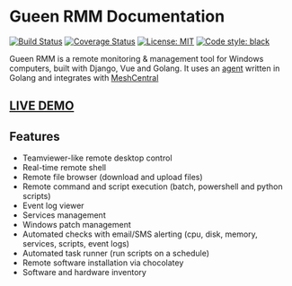 # Gueen RMM Documentation

[![Build Status](https://dev.azure.com/dcparsi/gueen%20RMM/_apis/build/status/gueencode.gueenrmm?branchName=develop)](https://dev.azure.com/dcparsi/gueen%20RMM/_build/latest?definitionId=4&branchName=develop)
[![Coverage Status](https://coveralls.io/repos/github/gueencode/gueenrmm/badge.png?branch=develop&kill_cache=1)](https://coveralls.io/github/gueencode/gueenrmm?branch=develop)
[![License: MIT](https://img.shields.io/badge/License-MIT-blue.svg)](https://opensource.org/licenses/MIT)
[![Code style: black](https://img.shields.io/badge/code%20style-black-000000.svg)](https://github.com/python/black)

Gueen RMM is a remote monitoring & management tool for Windows computers, built with Django, Vue and Golang.
It uses an [agent](https://github.com/gueencode/rmmagent) written in Golang and integrates with [MeshCentral](https://github.com/Ylianst/MeshCentral)

## [LIVE DEMO](https://rmm.gueenrmm.io/)

## Features

- Teamviewer-like remote desktop control
- Real-time remote shell
- Remote file browser (download and upload files)
- Remote command and script execution (batch, powershell and python scripts)
- Event log viewer
- Services management
- Windows patch management
- Automated checks with email/SMS alerting (cpu, disk, memory, services, scripts, event logs)
- Automated task runner (run scripts on a schedule)
- Remote software installation via chocolatey
- Software and hardware inventory

